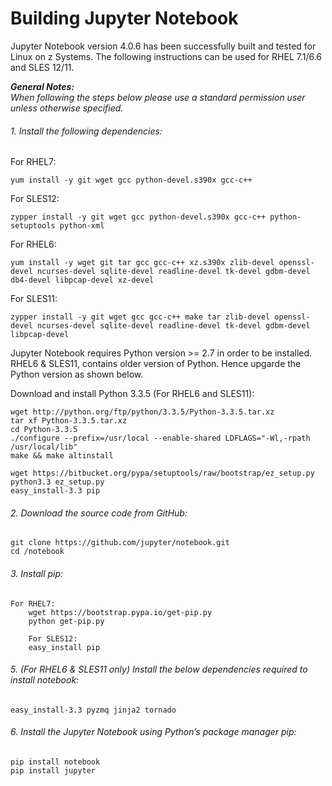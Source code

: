 # Building Jupyter Notebook
Jupyter Notebook version 4.0.6 has been successfully built and tested for Linux on z Systems. The following instructions can be used for RHEL 7.1/6.6 and SLES 12/11.

_**General Notes:**_ 	 
_When following the steps below please use a standard permission user unless otherwise specified._


###### 1. Install the following dependencies:

For RHEL7:

    yum install -y git wget gcc python-devel.s390x gcc-c++

For SLES12:

    zypper install -y git wget gcc python-devel.s390x gcc-c++ python-setuptools python-xml

For RHEL6:

    yum install -y wget git tar gcc gcc-c++ xz.s390x zlib-devel openssl-devel ncurses-devel sqlite-devel readline-devel tk-devel gdbm-devel db4-devel libpcap-devel xz-devel
    
For SLES11: 

    zypper install -y git wget gcc gcc-c++ make tar zlib-devel openssl-devel ncurses-devel sqlite-devel readline-devel tk-devel gdbm-devel libpcap-devel

Jupyter Notebook requires Python version >= 2.7 in order to be installed. 
RHEL6 & SLES11, contains older version of Python. Hence upgarde the Python version as shown below.

Download and install Python 3.3.5 (For RHEL6 and SLES11):		

	wget http://python.org/ftp/python/3.3.5/Python-3.3.5.tar.xz
	tar xf Python-3.3.5.tar.xz
	cd Python-3.3.5
	./configure --prefix=/usr/local --enable-shared LDFLAGS="-Wl,-rpath /usr/local/lib"
	make && make altinstall
	
	wget https://bitbucket.org/pypa/setuptools/raw/bootstrap/ez_setup.py
	python3.3 ez_setup.py
	easy_install-3.3 pip

###### 2. Download the source code from GitHub:
	git clone https://github.com/jupyter/notebook.git
	cd /notebook

###### 3. Install pip:
	For RHEL7:
		wget https://bootstrap.pypa.io/get-pip.py
		python get-pip.py
	
        For SLES12:
		easy_install pip

###### 5. (For RHEL6 & SLES11 only) Install the below dependencies required to install notebook:
	easy_install-3.3 pyzmq jinja2 tornado
	
###### 6. Install the Jupyter Notebook using Python’s package manager pip:
	pip install notebook 
	pip install jupyter
